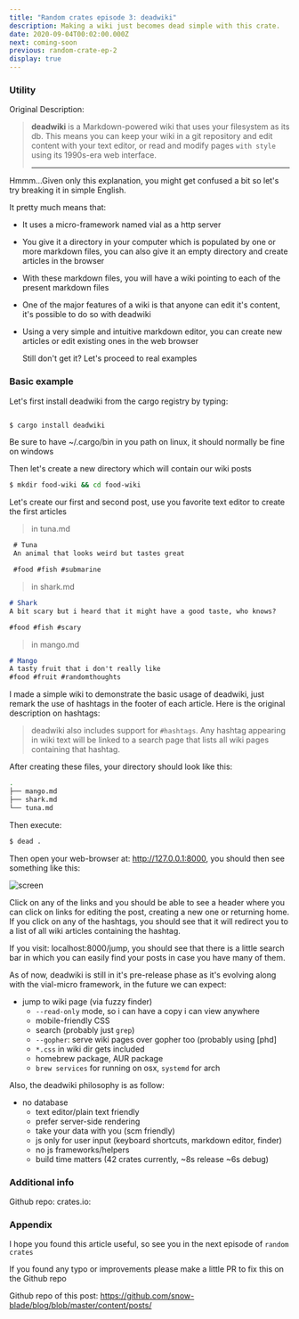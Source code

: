 ```yaml
---
title: "Random crates episode 3: deadwiki"
description: Making a wiki just becomes dead simple with this crate.
date: 2020-09-04T00:02:00.000Z
next: coming-soon
previous: random-crate-ep-2
display: true
--- 
```

### Utility

Original Description:

> **deadwiki** is a Markdown-powered wiki that uses your filesystem as
> its db. This means you can keep your wiki in a git repository and edit
> content with your text editor, or read and modify pages `with style`
> using its 1990s-era web interface.
>
> ---

<p className="tip">Hmmm...Given only this explanation, you might get confused a bit so let's try breaking it in simple English.</p>

It pretty much means that:

- It uses a micro-framework named vial as a http server

- You give it a directory in your computer which is populated by one or more markdown files, you can also give it an empty directory and create articles in the browser

- With these markdown files, you will have a wiki pointing to each of the present markdown files

- One of the major features of a wiki is that anyone can edit it's content, it's possible to do so with deadwiki

- Using a very simple and intuitive markdown editor, you can create new articles or edit existing ones in the web browser

  Still don't get it? Let's proceed to real examples

### Basic example

  Let's first install deadwiki from the cargo registry by typing:

  ```bash

  $ cargo install deadwiki

  ```

   <p className="tip"> Be sure to have ~/.cargo/bin in you path on linux, it should normally be fine on windows </p>
  Then let's create a new directory which will contain our wiki posts

  ```bash
  $ mkdir food-wiki && cd food-wiki
  ```

  Let's create our first and second post, use you favorite text editor to create the first articles
  > in tuna.md

  ```markdown
   # Tuna
   An animal that looks weird but tastes great

   #food #fish #submarine
  ```

> in shark.md

```markdown
# Shark
A bit scary but i heard that it might have a good taste, who knows?

#food #fish #scary
```

> in mango.md

```markdown
# Mango
A tasty fruit that i don't really like
#food #fruit #randomthoughts
```

I made a simple wiki to demonstrate the basic usage of deadwiki, just remark the use of hashtags in the footer of each article. Here is the original description on hashtags:

> deadwiki also includes support for `#hashtags`. Any hashtag appearing
> in wiki text will be linked to a search page that lists all wiki pages
> containing that hashtag.

After creating these files, your directory should look like this:

```bash
.
├── mango.md
├── shark.md
└── tuna.md
```

Then execute:

```bash
$ dead .
```

Then open your web-browser at: http://127.0.0.1:8000, you should then see something like this:

![screen](2.png)

Click on any of the links and you should be able to see a header where you can click on links for editing the post, creating a new one or returning home.
If you click on any of the hashtags, you should see that it will redirect you to a list of all wiki articles containing the hashtag.

If you visit: localhost:8000/jump, you should see that there is a little search bar in which you can easily find your posts in case you have many of them.

As of now, deadwiki is still in it's pre-release phase as it's evolving along with the vial-micro framework, in the future we can expect:

- jump to wiki page (via fuzzy finder)
  - `--read-only` mode, so i can have a copy i can view anywhere
  - mobile-friendly CSS
  - search (probably just `grep`)
  - `--gopher`: serve wiki pages over gopher too (probably using [phd]
  - `*.css` in wiki dir gets included
  - homebrew package, AUR package
  -  `brew services` for running on osx, `systemd` for arch


Also, the deadwiki philosophy is as follow:

- no database
  - text editor/plain text friendly
  - prefer server-side rendering
  - take your data with you (scm friendly)
  - js only for user input (keyboard shortcuts, markdown editor, finder)
  - no js frameworks/helpers
  - build time matters (42 crates currently, ~8s release ~6s debug)

### Additional info

  Github repo:
  crates.io: 

### Appendix

  I hope you found this article useful, so see you in the next episode of `random crates`

  <p className="tip">If you found any typo or improvements please make a little PR to fix this on the Github repo</p>

  Github repo of this post: https://github.com/snow-blade/blog/blob/master/content/posts/
